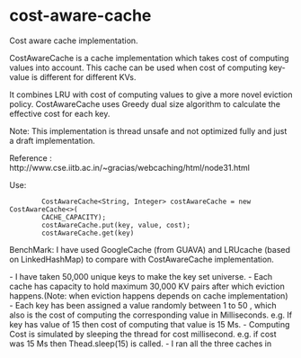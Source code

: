 cost-aware-cache
================

Cost aware cache implementation.

CostAwareCache is a cache implementation which takes cost of computing values into account. This cache can be used when cost of computing key-value is different for different KVs.
<p>
It combines LRU with cost of computing values to give a more novel eviction policy.
CostAwareCache uses Greedy dual size algorithm to calculate the effective cost for each key.<p>
Note: This implementation is thread unsafe and not optimized fully and just a draft implementation.
<p>
Reference : http://www.cse.iitb.ac.in/~gracias/webcaching/html/node31.html
<p>
Use:
			
			CostAwareCache<String, Integer> costAwareCache = new CostAwareCache<>(
			CACHE_CAPACITY);
			costAwareCache.put(key, value, cost);
			costAwareCache.get(key) 
<p>

BenchMark: I have used GoogleCache (from GUAVA) and LRUcache (based on LinkedHashMap) to compare with CostAwareCache implementation.
<P>
	- I have taken 50,000 unique keys to make the key set universe.
	- Each cache has capacity to hold maximum 30,000 KV pairs after which eviction happens.(Note: when eviction happens depends on cache implementation)
	- Each key has been assigned a value randomly between 1 to 50  , which also is the cost of computing the corresponding value in Milliseconds. e.g. If key has value of 15 then cost of computing that value is 15 Ms.
	- Computing Cost is simulated by sleeping the thread for cost millisecond. e.g. if cost was 15 Ms then Thead.sleep(15) is called.
	- I ran all the three caches in 
	


			